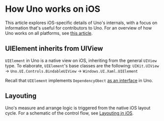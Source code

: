 # How Uno works on iOS

This article explores iOS-specific details of Uno's internals, with a focus on information that's useful for contributors to Uno. For an overview of how Uno works on all platforms, see [this article](uno-internals-overview.md).

## UIElement inherits from UIView

`UIElement` in Uno is a native view on iOS, inheriting from the general `UIView` type. To elaborate, `UIElement`'s base classes are the following:
`UIKit.UIView` → `Uno.UI.Controls.BindableUIView` → `Windows.UI.Xaml.UIElement`

Recall that `UIElement` implements `DependencyObect` [as an interface](uno-internals-overview.md) in Uno.

## Layouting

Uno's measure and arrange logic is triggered from the native iOS layout cycle. For a schematic of the control flow, see [Layouting in iOS](Uno-UI-Layouting-iOS.md).